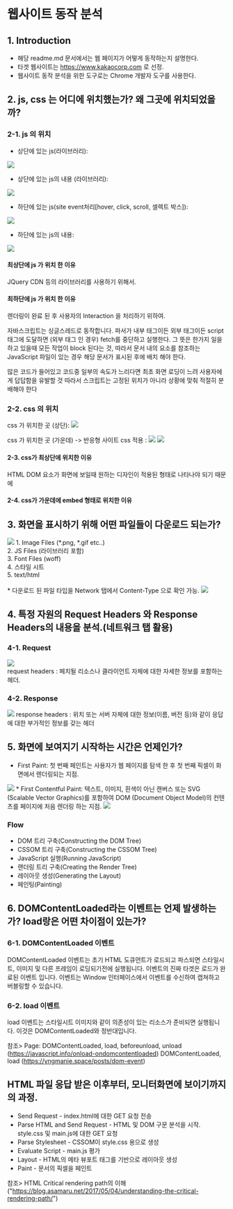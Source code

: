 # 웹사이트 동작 분석
## 1. Introduction
* 해당 readme.md 문서에서는 웹 페이지가 어떻게 동작하는지 설명한다.
* 타겟 웹사이트는 https://www.kakaocorp.com 로 선정.
* 웹사이트 동작 분석을 위한 도구로는 Chrome 개발자 도구를 사용한다.

## 2. js, css 는 어디에 위치했는가? 왜 그곳에 위치되었을까?

### 2-1. js 의 위치
* 상단에 있는 js(라이브러리):
<img src="https://user-images.githubusercontent.com/58318174/73628294-31ed6600-4693-11ea-9a87-81f5897c02a5.png">

* 상단에 있는 js의 내용 (라이브러리):
<img src="https://user-images.githubusercontent.com/58318174/73628293-31ed6600-4693-11ea-9dc0-96854eff34be.png">

* 하단에 있는 js(site event처리[hover, click, scroll, 셀렉트 박스]):
<img src="https://user-images.githubusercontent.com/58318174/73628292-3154cf80-4693-11ea-9e4e-43302b4126a0.png">

* 하단에 있는 js의 내용:
<img src="https://user-images.githubusercontent.com/58318174/73628295-31ed6600-4693-11ea-9489-3edd77a2733a.png">

#### 최상단에 js 가 위치 한 이유
JQuery CDN 등의 라이브러리를 사용하기 위해서.
#### 최하단에 js 가 위치 한 이유
렌더링이 완료 된 후 사용자의 Interaction 을 처리하기 위하여.

자바스크립트는 싱글스레드로 동작합니다.
파서가 내부 태그이든 외부 태그이든 script 태그에 도달하면 (외부 태그 인 경우) fetch를 중단하고 실행한다.  그 뜻은 한가지 일을 하고 있을때 모든 작업이 block 된다는 것, 따라서 문서 내의 요소를 참조하는 JavaScript 파일이 있는 경우 해당 문서가 표시된 후에 배치 해야 한다.

많은 코드가 들어있고 코드중 일부의 속도가 느리다면 최초 화면 로딩이 느려 사용자에게 답답함을 유발할 것 따라서 스크립트는 고정된 위치가 아니라 상황에 맞춰 적절히 분배해야 한다

### 2-2. css 의 위치
css 가 위치한 곳 (상단):
<img src="https://user-images.githubusercontent.com/58318174/73628610-0cad2780-4694-11ea-8287-9f261534e038.png">

css 가 위치한 곳 (가운데) -> 반응형 사이트 css 적용 :
<img src="https://user-images.githubusercontent.com/58318174/73628820-aaa0f200-4694-11ea-92e6-1475fe1af830.png">
<img src="https://user-images.githubusercontent.com/58318174/73629106-77ab2e00-4695-11ea-98bc-6c735318fefe.png">

#### 2-3. css가 최상단에 위치한 이유
HTML DOM 요소가 화면에 보일때 원하는 디자인이 적용된 형태로 나타나야 되기 때문에

#### 2-4. css가 가운데에 embed 형태로 위치한 이유


## 3. 화면을 표시하기 위해 어떤 파일들이 다운로드 되는가?
<img src="https://user-images.githubusercontent.com/58318174/73629486-a4137a00-4696-11ea-8bcd-b4af1a4bce88.png">
1. Image Files (*.png, *.gif etc..) </br>
2. JS Files (라이브러리 포함) </br>
3. Font Files (woff) </br>
4. 스타일 시트 </br>
5. text/html </br>
</br>
* 다운로드 된 파일 타입을 Network 탭에서 Content-Type 으로 확인 가능.
<img src="https://user-images.githubusercontent.com/58318174/73630052-55ff7600-4698-11ea-9abd-b63f57b38818.png">

## 4. 특정 자원의 Request Headers 와 Response Headers의 내용을 분석.(네트워크 탭 활용)
### 4-1. Request
<img src="https://user-images.githubusercontent.com/58318174/73630309-07061080-4699-11ea-97d1-dcdab1b99bb0.png"></br>
request headers : 페치될 리소스나 클라이언트 자체에 대한 자세한 정보를 포함하는 헤더.

### 4-2. Response
<img src="https://user-images.githubusercontent.com/58318174/73630213-cc03dd00-4698-11ea-958d-0fe8a4155e84.png">
response headers : 위치 또는 서버 자체에 대한 정보(이름, 버전 등)와 같이 응답에 대한 부가적인 정보를 갖는 헤더

## 5. 화면에 보여지기 시작하는 시간은 언제인가?
* First Paint: 첫 번째 페인트는 사용자가 웹 페이지를 탐색 한 후 첫 번째 픽셀이 화면에서 렌더링되는 지점.
<img src="https://user-images.githubusercontent.com/58318174/73636902-4ee16380-46aa-11ea-99d8-1f1d12644558.png">
* First Contentful Paint: 텍스트, 이미지, 흰색이 아닌 캔버스 또는 SVG (Scalable Vector Graphics)를 포함하여 DOM (Document Object Model)의 컨텐츠를 페이지에 처음 렌더링 하는 지점.
<img src="https://user-images.githubusercontent.com/58318174/73703011-ea69e700-4731-11ea-8b3d-247923f4b1d5.png">

### Flow
* DOM 트리 구축(Constructing the DOM Tree)</br>
* CSSOM 트리 구축(Constructing the CSSOM Tree)</br>
* JavaScript 실행(Running JavaScript)</br>
* 랜더링 트리 구축(Creating the Render Tree)</br>
* 레이아웃 생성(Generating the Layout)</br>
* 페인팅(Painting)</br>

## 6. DOMContentLoaded라는 이벤트는 언제 발생하는가? load랑은 어떤 차이점이 있는가?

### 6-1. DOMContentLoaded 이벤트
DOMContentLoaded 이벤트는 초기 HTML 도큐먼트가 로드되고 파스되면 스타일시트, 이미지 및 다른 프레임이 로딩되기전에 실행됩니다. 이벤트의 진짜 타겟은 로드가 완료된 이벤트 입니다. 이벤트는 Window 인터페이스에서 이벤트를 수신하여 캡쳐하고 버블링할 수 있습니다.

### 6-2. load 이벤트
load 이벤트는 스타일시트 이미지와 같이 의존성이 있는 리소스가 준비되면 실행됩니다. 이것은 DOMContentLoaded와 정반대입니다.

참조> 
Page: DOMContentLoaded, load, beforeunload, unload (https://javascript.info/onload-ondomcontentloaded)
DOMContentLoaded, load (https://yngmanie.space/posts/dom-event)


## HTML 파일 응답 받은 이후부터, 모니터화면에 보이기까지의 과정.
* Send Request - index.html에 대한 GET 요청 전송
* Parse HTML and Send Request - HTML 및 DOM 구문 분석을 시작. style.css 및 main.js에 대한 GET 요청
* Parse Stylesheet - CSSOM이 style.css 용으로 생성
* Evaluate Script - main.js 평가
* Layout - HTML의 메타 뷰포트 태그를 기반으로 레이아웃 생성
* Paint - 문서의 픽셀을 페인트

참조> 
HTML Critical rendering path의 이해 ("https://blog.asamaru.net/2017/05/04/understanding-the-critical-rendering-path/")
